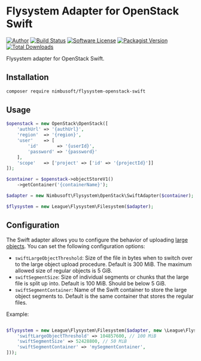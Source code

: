 # Flysystem Adapter for OpenStack Swift

[![Author](http://img.shields.io/badge/author-@chrisnharvey-blue.svg?style=flat-square)](https://twitter.com/chrisnharvey)
[![Build Status](https://img.shields.io/travis/nimbusoftltd/flysystem-openstack-swift/master.svg?style=flat-square)](https://travis-ci.org/nimbusoftltd/flysystem-openstack-swift)
[![Software License](https://img.shields.io/badge/license-MIT-brightgreen.svg?style=flat-square)](LICENSE)
[![Packagist Version](https://img.shields.io/packagist/v/nimbusoft/flysystem-openstack-swift.svg?style=flat-square)](https://packagist.org/packages/nimbusoft/flysystem-openstack-swift)
[![Total Downloads](https://img.shields.io/packagist/dt/nimbusoft/flysystem-openstack-swift.svg?style=flat-square)](https://packagist.org/packages/nimbusoft/flysystem-openstack-swift)

Flysystem adapter for OpenStack Swift.

## Installation

```bash
composer require nimbusoft/flysystem-openstack-swift
```
## Usage

```php
$openstack = new OpenStack\OpenStack([
    'authUrl' => '{authUrl}',
    'region'  => '{region}',
    'user'    => [
        'id'       => '{userId}',
        'password' => '{password}'
    ],
    'scope'   => ['project' => ['id' => '{projectId}']]
]);

$container = $openstack->objectStoreV1()
    ->getContainer('{containerName}');

$adapter = new Nimbusoft\Flysystem\OpenStack\SwiftAdapter($container);

$flysystem = new League\Flysystem\Filesystem($adapter);
```

## Configuration

The Swift adapter allows you to configure the behavior of uploading [large objects](https://php-opencloudopenstack.readthedocs.io/en/latest/services/object-store/v1/objects.html#create-a-large-object-over-5gb). You can set the following configuration options:

- `swiftLargeObjectThreshold`: Size of the file in bytes when to switch over to the large object upload procedure. Default is 300 MiB. The maximum allowed size of regular objects is 5 GiB.
- `swiftSegmentSize`: Size of individual segments or chunks that the large file is split up into. Default is 100 MiB. Should be below 5 GiB.
- `swiftSegmentContainer`: Name of the Swift container to store the large object segments to. Default is the same container that stores the regular files.

Example:

```php

$flysystem = new League\Flysystem\Filesystem($adapter, new \League\Flysystem\Config([
    'swiftLargeObjectThreshold' => 104857600, // 100 MiB
    'swiftSegmentSize' => 52428800, // 50 MiB
    'swiftSegmentContainer' => 'mySegmentContainer',
]));
```
